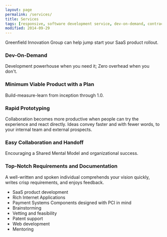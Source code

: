 ```yaml
---
layout: page
permalink: /services/
title: Services
tags: [responsive, software development service, dev-on-demand, contract, hourly, retainer, senior user experience engineer]
modified: 2014-09-29
---
```


Greenfield Innovation Group can help jump start your SaaS product rollout.

###	Dev-On-Demand
Development powerhouse when you need it; Zero overhead when you don't.

### Minimum Viable Product with a Plan
Build-measure-learn from inception through 1.0.

###	Rapid Prototyping
Collaboration becomes more productive when people can try the experience and react directly. Ideas convey faster and with fewer words, to your internal team and external prospects.

###	Easy Collaboration and Handoff
Encouraging a Shared Mental Model and organizational success.

### Top-Notch Requirements and Documentation
A well-written and spoken individual comprehends your vision quickly, writes crisp requirements, and enjoys feedback.

*	SaaS product development
*	Rich Internet Applications
*	Payment Systems Components designed with PCI in mind
*	Brainstorming
*	Vetting and feasibility
*	Patent support
*	Web development
*	Mentoring

